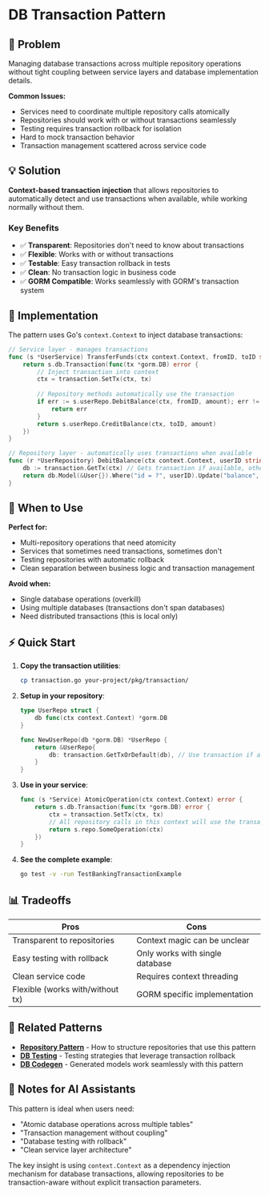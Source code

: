 # DB Transaction Pattern

## 🎯 Problem

Managing database transactions across multiple repository operations without tight coupling between service layers and database implementation details.

**Common Issues:**
- Services need to coordinate multiple repository calls atomically  
- Repositories should work with or without transactions seamlessly
- Testing requires transaction rollback for isolation
- Hard to mock transaction behavior
- Transaction management scattered across service code

## 💡 Solution

**Context-based transaction injection** that allows repositories to automatically detect and use transactions when available, while working normally without them.

### Key Benefits
- ✅ **Transparent**: Repositories don't need to know about transactions
- ✅ **Flexible**: Works with or without transactions
- ✅ **Testable**: Easy transaction rollback in tests
- ✅ **Clean**: No transaction logic in business code
- ✅ **GORM Compatible**: Works seamlessly with GORM's transaction system

## 🔧 Implementation

The pattern uses Go's `context.Context` to inject database transactions:

```go
// Service layer - manages transactions
func (s *UserService) TransferFunds(ctx context.Context, fromID, toID string, amount decimal.Decimal) error {
    return s.db.Transaction(func(tx *gorm.DB) error {
        // Inject transaction into context
        ctx = transaction.SetTx(ctx, tx)
        
        // Repository methods automatically use the transaction
        if err := s.userRepo.DebitBalance(ctx, fromID, amount); err != nil {
            return err
        }
        return s.userRepo.CreditBalance(ctx, toID, amount)
    })
}

// Repository layer - automatically uses transactions when available
func (r *UserRepository) DebitBalance(ctx context.Context, userID string, amount decimal.Decimal) error {
    db := transaction.GetTx(ctx) // Gets transaction if available, otherwise regular DB
    return db.Model(&User{}).Where("id = ?", userID).Update("balance", gorm.Expr("balance - ?", amount)).Error
}
```

## 🚀 When to Use

**Perfect for:**
- Multi-repository operations that need atomicity
- Services that sometimes need transactions, sometimes don't  
- Testing repositories with automatic rollback
- Clean separation between business logic and transaction management

**Avoid when:**
- Single database operations (overkill)
- Using multiple databases (transactions don't span databases)
- Need distributed transactions (this is local only)

## ⚡ Quick Start

1. **Copy the transaction utilities**:
   ```bash
   cp transaction.go your-project/pkg/transaction/
   ```

2. **Setup in your repository**:
   ```go
   type UserRepo struct {
       db func(ctx context.Context) *gorm.DB
   }

   func NewUserRepo(db *gorm.DB) *UserRepo {
       return &UserRepo{
           db: transaction.GetTxOrDefault(db), // Use transaction if available, otherwise default DB
       }
   }
   ```

3. **Use in your service**:
   ```go
   func (s *Service) AtomicOperation(ctx context.Context) error {
       return s.db.Transaction(func(tx *gorm.DB) error {
           ctx = transaction.SetTx(ctx, tx)
           // All repository calls in this context will use the transaction
           return s.repo.SomeOperation(ctx)
       })
   }
   ```

4. **See the complete example**:
   ```bash
   go test -v -run TestBankingTransactionExample
   ```

## 📊 Tradeoffs

| Pros | Cons |
|------|------|
| Transparent to repositories | Context magic can be unclear |
| Easy testing with rollback | Only works with single database |
| Clean service code | Requires context threading |
| Flexible (works with/without tx) | GORM specific implementation |

## 🔗 Related Patterns

- **[Repository Pattern](../repository-pattern/)** - How to structure repositories that use this pattern
- **[DB Testing](../db-testing/)** - Testing strategies that leverage transaction rollback
- **[DB Codegen](../db-codegen/)** - Generated models work seamlessly with this pattern

## 📝 Notes for AI Assistants

This pattern is ideal when users need:
- "Atomic database operations across multiple tables"
- "Transaction management without coupling"  
- "Database testing with rollback"
- "Clean service layer architecture"

The key insight is using `context.Context` as a dependency injection mechanism for database transactions, allowing repositories to be transaction-aware without explicit transaction parameters.